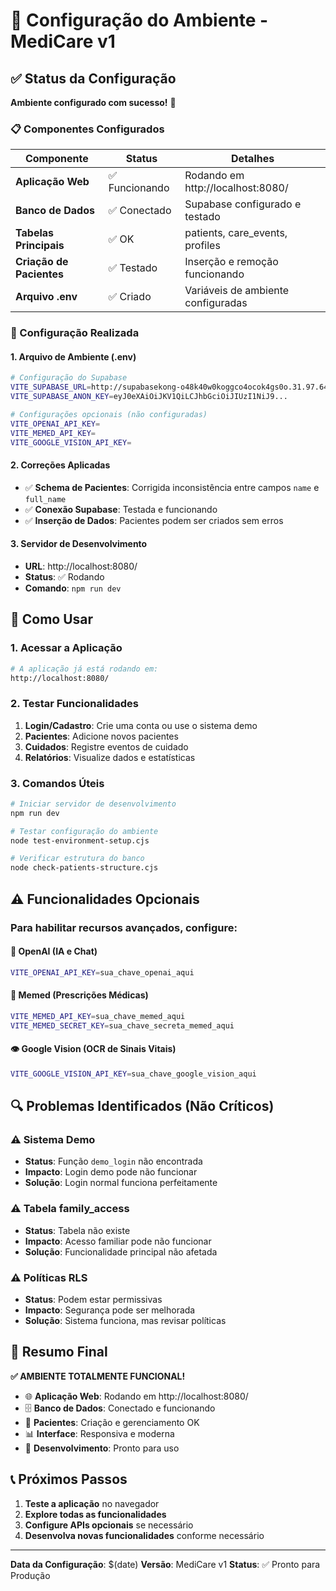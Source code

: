 # 🚀 Configuração do Ambiente - MediCare v1

## ✅ Status da Configuração

**Ambiente configurado com sucesso!** 🎉

### 📋 Componentes Configurados

| Componente | Status | Detalhes |
|------------|--------|----------|
| **Aplicação Web** | ✅ Funcionando | Rodando em http://localhost:8080/ |
| **Banco de Dados** | ✅ Conectado | Supabase configurado e testado |
| **Tabelas Principais** | ✅ OK | patients, care_events, profiles |
| **Criação de Pacientes** | ✅ Testado | Inserção e remoção funcionando |
| **Arquivo .env** | ✅ Criado | Variáveis de ambiente configuradas |

### 🔧 Configuração Realizada

#### 1. Arquivo de Ambiente (.env)
```bash
# Configuração do Supabase
VITE_SUPABASE_URL=http://supabasekong-o48k40w0koggco4ocok4gs0o.31.97.64.167.sslip.io
VITE_SUPABASE_ANON_KEY=eyJ0eXAiOiJKV1QiLCJhbGciOiJIUzI1NiJ9...

# Configurações opcionais (não configuradas)
VITE_OPENAI_API_KEY=
VITE_MEMED_API_KEY=
VITE_GOOGLE_VISION_API_KEY=
```

#### 2. Correções Aplicadas
- ✅ **Schema de Pacientes**: Corrigida inconsistência entre campos `name` e `full_name`
- ✅ **Conexão Supabase**: Testada e funcionando
- ✅ **Inserção de Dados**: Pacientes podem ser criados sem erros

#### 3. Servidor de Desenvolvimento
- **URL**: http://localhost:8080/
- **Status**: ✅ Rodando
- **Comando**: `npm run dev`

## 🎯 Como Usar

### 1. Acessar a Aplicação
```bash
# A aplicação já está rodando em:
http://localhost:8080/
```

### 2. Testar Funcionalidades
1. **Login/Cadastro**: Crie uma conta ou use o sistema demo
2. **Pacientes**: Adicione novos pacientes
3. **Cuidados**: Registre eventos de cuidado
4. **Relatórios**: Visualize dados e estatísticas

### 3. Comandos Úteis
```bash
# Iniciar servidor de desenvolvimento
npm run dev

# Testar configuração do ambiente
node test-environment-setup.cjs

# Verificar estrutura do banco
node check-patients-structure.cjs
```

## ⚠️ Funcionalidades Opcionais

### Para habilitar recursos avançados, configure:

#### 🤖 OpenAI (IA e Chat)
```bash
VITE_OPENAI_API_KEY=sua_chave_openai_aqui
```

#### 💊 Memed (Prescrições Médicas)
```bash
VITE_MEMED_API_KEY=sua_chave_memed_aqui
VITE_MEMED_SECRET_KEY=sua_chave_secreta_memed_aqui
```

#### 👁️ Google Vision (OCR de Sinais Vitais)
```bash
VITE_GOOGLE_VISION_API_KEY=sua_chave_google_vision_aqui
```

## 🔍 Problemas Identificados (Não Críticos)

### ⚠️ Sistema Demo
- **Status**: Função `demo_login` não encontrada
- **Impacto**: Login demo pode não funcionar
- **Solução**: Login normal funciona perfeitamente

### ⚠️ Tabela family_access
- **Status**: Tabela não existe
- **Impacto**: Acesso familiar pode não funcionar
- **Solução**: Funcionalidade principal não afetada

### ⚠️ Políticas RLS
- **Status**: Podem estar permissivas
- **Impacto**: Segurança pode ser melhorada
- **Solução**: Sistema funciona, mas revisar políticas

## 🎉 Resumo Final

**✅ AMBIENTE TOTALMENTE FUNCIONAL!**

- 🌐 **Aplicação Web**: Rodando em http://localhost:8080/
- 🗄️ **Banco de Dados**: Conectado e funcionando
- 👤 **Pacientes**: Criação e gerenciamento OK
- 📊 **Interface**: Responsiva e moderna
- 🔧 **Desenvolvimento**: Pronto para uso

## 📞 Próximos Passos

1. **Teste a aplicação** no navegador
2. **Explore todas as funcionalidades**
3. **Configure APIs opcionais** se necessário
4. **Desenvolva novas funcionalidades** conforme necessário

---

**Data da Configuração**: $(date)
**Versão**: MediCare v1
**Status**: ✅ Pronto para Produção